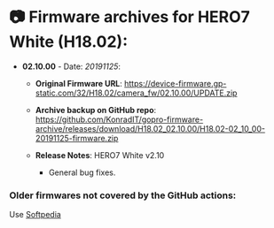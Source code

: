 # 📷 Firmware archives for HERO7 White (H18.02):

- **02.10.00** - Date: *20191125*:
	- **Original Firmware URL**: https://device-firmware.gp-static.com/32/H18.02/camera_fw/02.10.00/UPDATE.zip
	- **Archive backup on GitHub repo**: https://github.com/KonradIT/gopro-firmware-archive/releases/download/H18.02_02.10.00/H18.02-02_10_00-20191125-firmware.zip
	- **Release Notes**:
	HERO7 White v2.10
	
	  * General bug fixes. 
	
	
### Older firmwares not covered by the GitHub actions:

Use [Softpedia](https://drivers.softpedia.com/dyn-search.php?search_term=Hero7&p_category=2)